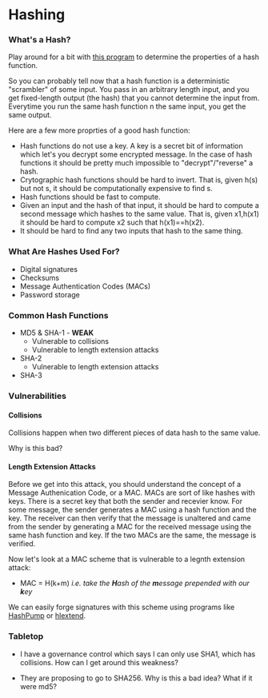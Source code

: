 # Hashing

### What's a Hash?
Play around for a bit with [this program](https://codepen.io/AndyNovo/pen/qqdLdG) to determine the properties of a hash function.

So you can probably tell now that a hash function is a deterministic "scrambler" of some input. You pass in an arbitrary length input, and you get fixed-length output (the hash) that you cannot determine the input from. Everytime you run the same hash function n the same input, you get the same output.

Here are a few more proprties of a good hash function:
* Hash functions do not use a key. A key is a secret bit of information which let's you decrypt some encrypted message. In the case of hash functions it should be pretty much impossible to "decrypt"/"reverse" a hash.
* Crytographic hash functions should be hard to invert. That is, given h(s) but not s, it should be computationally expensive to find s.
* Hash functions should be fast to compute.
* Given an input and the hash of that input, it should be hard to compute a second message which hashes to the same value. That is, given x1,h(x1) it should be hard to compute x2 such that h(x1)==h(x2).
* It should be hard to find any two inputs that hash to the same thing.


### What Are Hashes Used For?
* Digital signatures
* Checksums
* Message Authentication Codes (MACs)
* Password storage


### Common Hash Functions
* MD5 & SHA-1 - **WEAK**
  * Vulnerable to collisions
  * Vulnerable to length extension attacks
* SHA-2
  * Vulnerable to length extension attacks
* SHA-3


### Vulnerabilities
#### Collisions
Collisions happen when two different pieces of data hash to the same value.

Why is this bad?

#### Length Extension Attacks
Before we get into this attack, you should understand the concept of a Message Authenication Code, or a MAC. MACs are sort of like hashes with keys. There is a secret key that both the sender and recevier know. For some message, the sender generates a MAC using a hash function and the key. The receiver can then verify that the message is unaltered and came from the sender by generating a MAC for the received message using the same hash function and key. If the two MACs are the same, the message is verified.

Now let's look at a MAC scheme that is vulnerable to a legnth extension attack:
* MAC = H(k+m) _i.e. take the **H**ash of the **m**essage prepended with our **k**ey_

We can easily forge signatures with this scheme using programs like [HashPump](https://github.com/bwall/HashPump) or [hlextend](https://github.com/stephenbradshaw/hlextend).


### Tabletop
* I have a governance control which says I can only use SHA1, which has collisions.  How can I get around this weakness?

* They are proposing to go to SHA256. Why is this a bad idea? What if it were md5?


